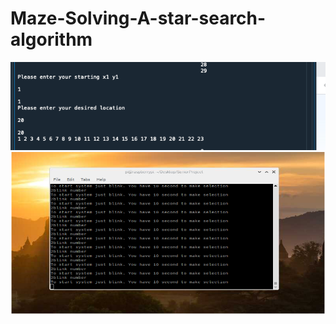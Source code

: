 # Maze-Solving-A-star-search-algorithm
 ![alt text](https://github.com/btknzn/Maze-Solving-A-star-search-algorithm/blob/main/Screenshot%202020-12-22%20at%2022.16.26.png)
 ![alt text](https://github.com/btknzn/Senior-Project/blob/master/systemoutput1.PNG)
